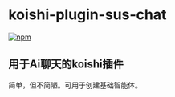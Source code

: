 # koishi-plugin-sus-chat

[![npm](https://img.shields.io/npm/v/koishi-plugin-sus-chat?style=flat-square)](https://www.npmjs.com/package/koishi-plugin-sus-chat)

## 用于Ai聊天的koishi插件

简单，但不简陋。可用于创建基础智能体。
